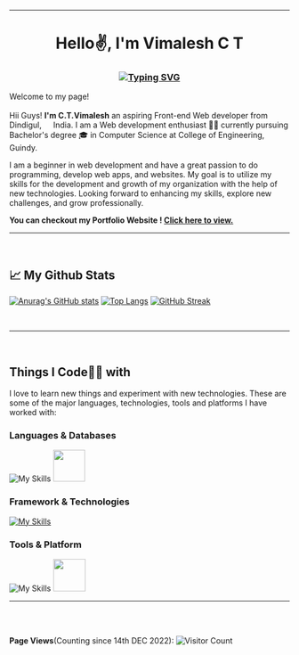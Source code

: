 <!--  <img src="https://github.com/CTVimalesh/CTVimalesh/blob/main/banner%20image/github%20banner%204.png" />  -->

<!-- ![](https://i.imgur.com/waxVImv.png) -->
<hr/>
<h1 align="center">Hello✌️, I'm Vimalesh C T</h1>



<h3 align="center">

[![Typing SVG](https://readme-typing-svg.herokuapp.com?color=30E3DF&lines=A+passionate+frontend+developer+🧑‍💻)](https://git.io/typing-svg)

</h3>

<p>Welcome to my page!</br></br> Hii Guys! <b>I'm C.T.Vimalesh</b> an aspiring Front-end Web developer from  Dindigul, <img src="https://cdn-icons-png.flaticon.com/512/197/197419.png" width="13"/>  India. I am a Web development enthusiast 🧑‍💻 currently pursuing Bachelor's degree 🎓 in Computer Science at College of Engineering, Guindy.

I am a beginner in web development and have a great passion to do programming, develop web apps, and websites. My goal is to utilize my skills for the development and growth of my organization with the help of new technologies. Looking forward to enhancing my skills, explore new challenges, and grow professionally.

</p>

<b> You can checkout my Portfolio Website ! <a href="https://github.com/CTVimalesh/CV.git">Click here to view. </a> </b>
<hr/>
<!-- ![](https://i.imgur.com/waxVImv.png) -->

<br/>

<h2>📈 My Github Stats</h2>

<!-- 
[![Anurag's GitHub stats](https://github-readme-stats.vercel.app/api?username=mettasurendhar&show_icons=true&theme=aura&include_all_commits=true&line_height=40&hide_border=true&bg_color=000000&card_width=500px)](https://github.com/anuraghazra/github-readme-stats)
[![Top Langs](https://github-readme-stats.vercel.app/api/top-langs/?username=mettasurendhar&layout=compact&langs_count=8&theme=aura&bg_color=000000&card_width=500px&hide_border=true&line_height=40)](https://github.com/anuraghazra/github-readme-stats) -->
[![Anurag's GitHub stats](https://github-readme-stats.vercel.app/api?username=CTVimalesh&show_icons=true&theme=aura&iclude_all_commits=true&line_height=40&hide_border=true&bg_color=100000&card_width=500px)](https://github.com/anuraghazra/github-readme-stats)
[![Top Langs](https://github-readme-stats.vercel.app/api/top-langs/?username=CTVimalesh&layout=compact&langs_count=8&theme=aura&bg_color=100000&card_width=500px&hide_border=true&line_height=40)](https://github.com/anuraghazra/github-readme-stats)
[![GitHub Streak](https://streak-stats.demolab.com/?user=CTVimalesh&theme=modern-lilac)](https://git.io/streak-stats)

<br/>

<!-- ![](https://i.imgur.com/waxVImv.png) -->
<hr/>
<br/>

<h2> Things I Code👨‍💻 with </h2>

I love to learn new things and experiment with new technologies.
These are some of the major languages, technologies, tools and platforms I have worked with:


<h3>Languages & Databases</h3>
 
 ![My Skills](https://skillicons.dev/icons?i=js,html,css,java,c,python) <img src = "https://cdn-icons-png.flaticon.com/128/6132/6132222.png" height ="57" width ="57"/>
<h3>Framework & Technologies </h3>
  
  [![My Skills](https://skillicons.dev/icons?i=react,bootstrap)](https://skillicons.dev)
  
<h3> Tools & Platform </h3>
  
   ![My Skills](https://skillicons.dev/icons?i=vscode,atom,vim,linux,git,github,eclipse,stackoverflow&perline=10) <img src = "https://cdn-icons-png.flaticon.com/512/1483/1483307.png" height="58" width ="58" />
<hr/>
<br/>

<!-- ![](https://i.imgur.com/waxVImv.png) -->

<br/>

**Page Views**(Counting since 14th DEC 2022): ![Visitor Count](https://profile-counter.glitch.me/CTVimalesh/count.svg)

<br/>

<!-- ![](https://i.imgur.com/waxVImv.png) -->
